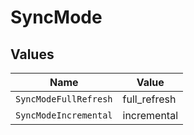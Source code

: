 # SyncMode


## Values

| Name                  | Value                 |
| --------------------- | --------------------- |
| `SyncModeFullRefresh` | full_refresh          |
| `SyncModeIncremental` | incremental           |